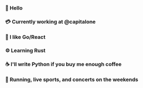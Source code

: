 ### 👋 Hello 

### 💳 Currently working at @capitalone

### 🤘 I like Go/React

### ⚙️ Learning Rust

### ☕ I'll write Python if you buy me **enough** coffee

### 🦩 Running, live sports, and concerts on the weekends
